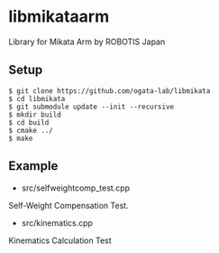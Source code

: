 # libmikataarm

Library for Mikata Arm by ROBOTIS Japan


## Setup


```
$ git clone https://github.com/ogata-lab/libmikata
$ cd libmikata
$ git submodule update --init --recursive
$ mkdir build
$ cd build
$ cmake ../
$ make
```


## Example

* src/selfweightcomp_test.cpp

Self-Weight Compensation Test.


* src/kinematics.cpp

Kinematics Calculation Test

